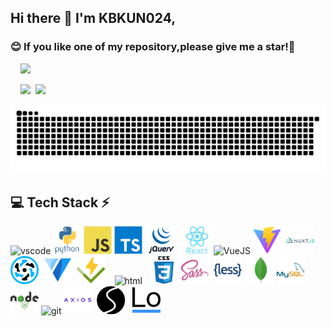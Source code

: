 ## Hi there 👋 I'm KBKUN024,
### 😊 If you like one of my repository,please give me a star!🌟
<div align="left">   
  <img src="https://github-readme-stats.vercel.app/api?username=KBKUN024&hide_border=true&bg_color=30,e96443,904e95&title_color=fff&text_color=fff" width="50%" />
   
  <span>&nbsp;&nbsp;&nbsp;</span> <img src="https://github-readme-streak-stats.herokuapp.com/?user=KBKUN024&theme=shades-of-purple&hide_border=true" width="50%" /> 
  <img src="https://github-readme-stats.vercel.app/api/top-langs/?username=KBKUN024&theme=shades-of-purple&hide_border=true&include_all_commits=true&count_private=true&layout=compact" width="36%"/>
</div>
<!-- Snake Animation -->
<div align="left">
  <img src="https://github.com/KBKUN024/KBKUN024/blob/output/github-contribution-grid-snake-dark.svg" width="100%" />
</div>
<!-- Tech Stack -->
<h2> 💻 Tech Stack ⚡</h2>
<p align="left">
<img src="https://cdn.jsdelivr.net/gh/devicons/devicon/icons/vscode/vscode-original.svg" alt="vscode" width="45" height="45"/>
<img src="https://raw.githubusercontent.com/devicons/devicon/master/icons/python/python-original-wordmark.svg" alt="python" width="45" height="45"/>
<img src="https://raw.githubusercontent.com/devicons/devicon/master/icons/javascript/javascript-original.svg" alt="javascript" width="45" height="45" />
<img src="https://github.com/devicons/devicon/blob/master/icons/typescript/typescript-original.svg" alt="typescript" width="45" height="45" /> 
<img src="https://github.com/devicons/devicon/blob/master/icons/jquery/jquery-original-wordmark.svg" alt="jquery" width="45" height="45" />  
<img src="https://raw.githubusercontent.com/devicons/devicon/master/icons/react/react-original-wordmark.svg" alt="react" width="45" height="45" />
<img src="https://cdn.jsdelivr.net/gh/devicons/devicon/icons/vuejs/vuejs-original-wordmark.svg" alt="VueJS" width="45" height="45"/>
<img src="https://github.com/devicons/devicon/blob/master/icons/vitejs/vitejs-original.svg" alt="Vite" width="45" height="45"/> 
<img src="https://github.com/devicons/devicon/blob/master/icons/nuxtjs/nuxtjs-original-wordmark.svg" alt="nuxt" width="45" height="45"/>
<img src="https://github.com/devicons/devicon/blob/master/icons/quasar/quasar-original.svg" alt="quasar" width="45" height="45"/> 
<img src="https://github.com/devicons/devicon/blob/master/icons/vuetify/vuetify-original.svg" alt="vuetify" width="45" height="45"/> 
<img src="https://github.com/devicons/devicon/blob/master/icons/vitest/vitest-original.svg" alt="vitest" width="45" height="45"/>   
<img src="https://cdn.jsdelivr.net/gh/devicons/devicon/icons/html5/html5-original.svg" alt="html" width="45" height="45"/>  
<img src="https://raw.githubusercontent.com/devicons/devicon/master/icons/css3/css3-original-wordmark.svg" alt="css3" width="45" height="45" />
<img src="https://github.com/devicons/devicon/blob/master/icons/sass/sass-original.svg" alt="sass" width="45" height="45" /> 
<img src="https://github.com/devicons/devicon/blob/master/icons/less/less-plain-wordmark.svg" alt="less" width="45" height="45" /> 
<img src="https://raw.githubusercontent.com/devicons/devicon/master/icons/mongodb/mongodb-original.svg" alt="mongodb" width="45" height="45" />
<img src="https://raw.githubusercontent.com/devicons/devicon/master/icons/mysql/mysql-original-wordmark.svg" alt="mysql" width="45" height="45" />
<img src="https://raw.githubusercontent.com/devicons/devicon/master/icons/nodejs/nodejs-original-wordmark.svg" alt="nodejs" width="45" height="45" />
<img src="https://cdn.jsdelivr.net/gh/devicons/devicon/icons/git/git-original.svg" alt="git" width="45" height="45"/>
<img src="https://github.com/devicons/devicon/blob/master/icons/axios/axios-plain-wordmark.svg" alt="axios" width="45" height="45"/> 
<img src="https://github.com/devicons/devicon/blob/master/icons/swiper/swiper-original.svg" alt="swiper" width="45" height="45"/>  
<img src="https://github.com/devicons/devicon/blob/master/icons/lodash/lodash-original.svg" alt="lodash" width="45" height="45"/>   
</p>
